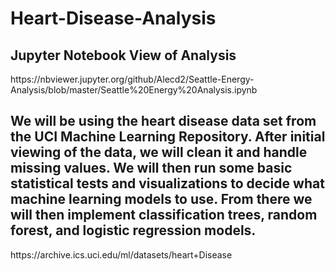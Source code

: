 # Heart-Disease-Analysis

## Jupyter Notebook View of Analysis
<p>https://nbviewer.jupyter.org/github/Alecd2/Seattle-Energy-Analysis/blob/master/Seattle%20Energy%20Analysis.ipynb</p>

## We will be using the heart disease data set from the UCI Machine Learning Repository. After initial viewing of the data, we will clean it and handle missing values. We will then run some basic statistical tests and visualizations to decide what machine learning models to use. From there we will then implement classification trees, random forest, and logistic regression models.

<p>https://archive.ics.uci.edu/ml/datasets/heart+Disease</p>

